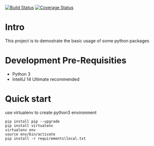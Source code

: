 [![Build Status](https://travis-ci.org/iintothewind/python-sample.svg)](https://travis-ci.org/iintothewind/python-sample)
[![Coverage Status](https://coveralls.io/repos/iintothewind/python-sample/badge.svg?branch=master&service=github)](https://coveralls.io/github/iintothewind/python-sample?branch=master)
# Intro
This project is to demostrate the basic usage of some python packages

# Development Pre-Requisities

* Python 3
* IntelliJ 14 Ultimate recommended

# Quick start
use virtualenv to create python3 environment
```
pip install pip --upgrade
pip install virtualenv
virtualenv env
source env/bin/activate
pip install -r requirements\local.txt

```

